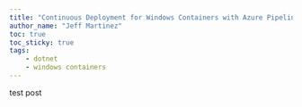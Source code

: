 ```yaml
---
title: "Continuous Deployment for Windows Containers with Azure Pipelines"
author_name: "Jeff Martinez"
toc: true
toc_sticky: true
tags:
    - dotnet
    - windows containers
---
```


test post